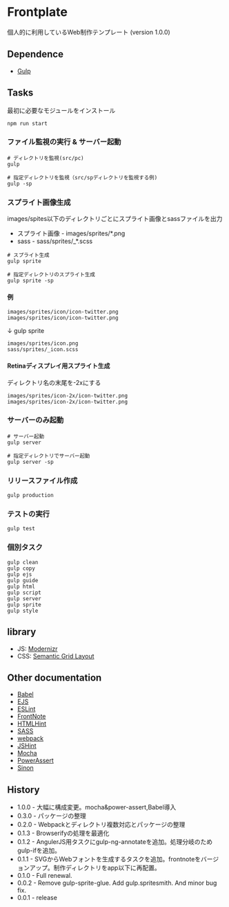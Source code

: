 # Frontplate

個人的に利用しているWeb制作テンプレート (version 1.0.0)

## Dependence

* [Gulp](http://gulpjs.com/)

## Tasks

最初に必要なモジュールをインストール

```
npm run start
```

### ファイル監視の実行 & サーバー起動

```
# ディレクトリを監視(src/pc)
gulp

# 指定ディレクトリを監視（src/spディレクトリを監視する例)
gulp -sp
```

### スプライト画像生成

images/spites以下のディレクトリごとにスプライト画像とsassファイルを出力

* スプライト画像 - images/sprites/*.png
* sass - sass/sprites/_*.scss

```
# スプライト生成
gulp sprite

# 指定ディレクトリのスプライト生成
gulp sprite -sp
```

#### 例

```
images/sprites/icon/icon-twitter.png
images/sprites/icon/icon-twitter.png
```
↓ gulp sprite
```
images/sprites/icon.png
sass/sprites/_icon.scss
```

#### Retinaディスプレイ用スプライト生成

ディレクトリ名の末尾を-2xにする

```
images/sprites/icon-2x/icon-twitter.png
images/sprites/icon-2x/icon-twitter.png
```

### サーバーのみ起動

```
# サーバー起動
gulp server

# 指定ディレクトリでサーバー起動
gulp server -sp
```

### リリースファイル作成

```
gulp production
```

### テストの実行

```
gulp test
```

### 個別タスク

```
gulp clean
gulp copy
gulp ejs
gulp guide
gulp html
gulp script
gulp server
gulp sprite
gulp style
```

## library

- JS:   [Modernizr](http://modernizr.com/)
- CSS:  [Semantic Grid Layout](http://gridle.org/)

## Other documentation

- [Babel](https://babeljs.io/)
- [EJS](http://www.embeddedjs.com/)
- [ESLint](http://eslint.org/)
- [FrontNote](http://frontainer.com/frontnote/)
- [HTMLHint](http://htmlhint.com/)
- [SASS](http://sass-lang.com/)
- [webpack](http://webpack.github.io/)
- [JSHint](http://jshint.com/)
- [Mocha](http://mochajs.org/)
- [PowerAssert](https://github.com/power-assert-js/power-assert)
- [Sinon](http://sinonjs.org/)

## History
* 1.0.0 - 大幅に構成変更。mocha&power-assert,Babel導入
* 0.3.0 - パッケージの整理
* 0.2.0 - Webpackとディレクトリ複数対応とパッケージの整理
* 0.1.3 - Browserifyの処理を最適化
* 0.1.2 - AngulerJS用タスクにgulp-ng-annotateを追加。処理分岐のためgulp-ifを追加。
* 0.1.1 - SVGからWebフォントを生成するタスクを追加。frontnoteをバージョンアップ。制作ディレクトリをapp以下に再配置。
* 0.1.0 - Full renewal.
* 0.0.2 - Remove gulp-sprite-glue. Add gulp.spritesmith. And minor bug fix.
* 0.0.1 - release